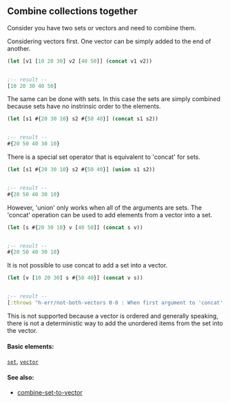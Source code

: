 ## Combine collections together

Consider you have two sets or vectors and need to combine them.

Considering vectors first. One vector can be simply added to the end of another.

```clojure
(let [v1 [10 20 30] v2 [40 50]] (concat v1 v2))


;-- result --
[10 20 30 40 50]
```

The same can be done with sets. In this case the sets are simply combined because sets have no instrinsic order to the elements.

```clojure
(let [s1 #{20 30 10} s2 #{50 40}] (concat s1 s2))


;-- result --
#{20 50 40 30 10}
```

There is a special set operator that is equivalent to 'concat' for sets.

```clojure
(let [s1 #{20 30 10} s2 #{50 40}] (union s1 s2))


;-- result --
#{20 50 40 30 10}
```

However, 'union' only works when all of the arguments are sets. The 'concat' operation can be used to add elements from a vector into a set.

```clojure
(let [s #{20 30 10} v [40 50]] (concat s v))


;-- result --
#{20 50 40 30 10}
```

It is not possible to use concat to add a set into a vector.

```clojure
(let [v [10 20 30] s #{50 40}] (concat v s))


;-- result --
[:throws "h-err/not-both-vectors 0-0 : When first argument to 'concat' is a vector, second argument must also be a vector" :h-err/not-both-vectors]
```

This is not supported because a vector is ordered and generally speaking, there is not a deterministic way to add the unordered items from the set into the vector.

#### Basic elements:

[`set`](../halite-basic-syntax-reference.md#set), [`vector`](../halite-basic-syntax-reference.md#vector)

#### See also:

* [combine-set-to-vector](combine-set-to-vector.md)


